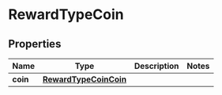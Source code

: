 

# RewardTypeCoin


## Properties

| Name | Type | Description | Notes |
|------------ | ------------- | ------------- | -------------|
|**coin** | [**RewardTypeCoinCoin**](RewardTypeCoinCoin.md) |  |  |



